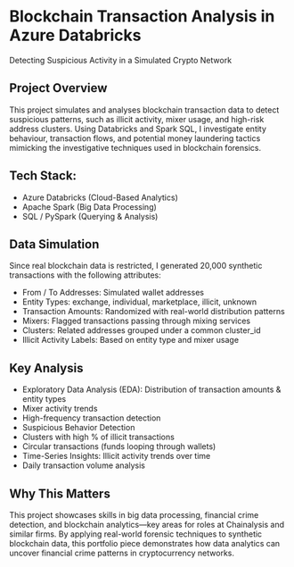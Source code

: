 <h1>Blockchain Transaction Analysis in Azure Databricks</h1>

Detecting Suspicious Activity in a Simulated Crypto Network

<h2>Project Overview</h2>
This project simulates and analyses blockchain transaction data to detect suspicious patterns, such as illicit activity, mixer usage, and high-risk address clusters. Using Databricks and Spark SQL, I investigate entity behaviour, transaction flows, and potential money laundering tactics mimicking the investigative techniques used in blockchain forensics.

<h2>Tech Stack:</h2>

- Azure Databricks (Cloud-Based Analytics)
- Apache Spark (Big Data Processing)
- SQL / PySpark (Querying & Analysis)

<h2>Data Simulation</h2>

Since real blockchain data is restricted, I generated 20,000 synthetic transactions with the following attributes:

- From / To Addresses: Simulated wallet addresses
- Entity Types: exchange, individual, marketplace, illicit, unknown
- Transaction Amounts: Randomized with real-world distribution patterns
- Mixers: Flagged transactions passing through mixing services
- Clusters: Related addresses grouped under a common cluster_id
- Illicit Activity Labels: Based on entity type and mixer usage

<h2>Key Analysis</h2>

- Exploratory Data Analysis (EDA): Distribution of transaction amounts & entity types
- Mixer activity trends
- High-frequency transaction detection
- Suspicious Behavior Detection
- Clusters with high % of illicit transactions
- Circular transactions (funds looping through wallets)
- Time-Series Insights: Illicit activity trends over time
- Daily transaction volume analysis

<h2>Why This Matters</h2>
This project showcases skills in big data processing, financial crime detection, and blockchain analytics—key areas for roles at Chainalysis and similar firms. By applying real-world forensic techniques to synthetic blockchain data, this portfolio piece demonstrates how data analytics can uncover financial crime patterns in cryptocurrency networks.
